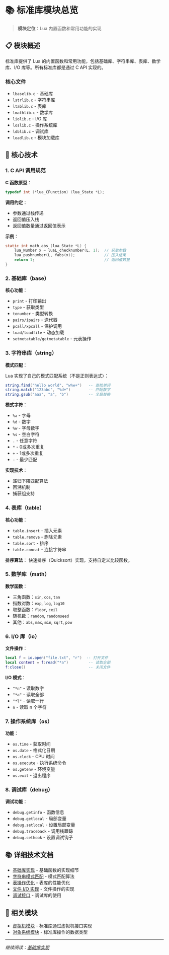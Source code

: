 # 📚 标准库模块总览

> **模块定位**：Lua 内置函数和常用功能的实现

## 📋 模块概述

标准库提供了 Lua 的内置函数和常用功能，包括基础库、字符串库、表库、数学库、I/O 库等。所有标准库都是通过 C API 实现的。

### 核心文件

- `lbaselib.c` - 基础库
- `lstrlib.c` - 字符串库
- `ltablib.c` - 表库
- `lmathlib.c` - 数学库
- `liolib.c` - I/O 库
- `loslib.c` - 操作系统库
- `ldblib.c` - 调试库
- `loadlib.c` - 模块加载库

## 🎯 核心技术

### 1. C API 调用规范

**C 函数原型**：

```c
typedef int (*lua_CFunction) (lua_State *L);
```

**调用约定**：
- 参数通过栈传递
- 返回值压入栈
- 返回值数量通过返回值表示

**示例**：
```c
static int math_abs (lua_State *L) {
    lua_Number x = luaL_checknumber(L, 1);  // 获取参数
    lua_pushnumber(L, fabs(x));             // 压入结果
    return 1;                               // 返回值数量
}
```

### 2. 基础库（base）

**核心功能**：
- `print` - 打印输出
- `type` - 获取类型
- `tonumber` - 类型转换
- `pairs/ipairs` - 迭代器
- `pcall/xpcall` - 保护调用
- `load/loadfile` - 动态加载
- `setmetatable/getmetatable` - 元表操作

### 3. 字符串库（string）

**模式匹配**：

Lua 实现了自己的模式匹配系统（不是正则表达式）：

```lua
string.find("hello world", "w%w+")   -- 查找单词
string.match("123abc", "%d+")        -- 匹配数字
string.gsub("aaa", "a", "b")         -- 全局替换
```

**模式字符**：
- `%a` - 字母
- `%d` - 数字
- `%w` - 字母数字
- `%s` - 空白字符
- `.` - 任意字符
- `*` - 0或多次重复
- `+` - 1或多次重复
- `-` - 最少匹配

**实现技术**：
- 递归下降匹配算法
- 回溯机制
- 捕获组支持

### 4. 表库（table）

**核心功能**：
- `table.insert` - 插入元素
- `table.remove` - 删除元素
- `table.sort` - 排序
- `table.concat` - 连接字符串

**排序算法**：
快速排序（Quicksort）实现，支持自定义比较函数。

### 5. 数学库（math）

**数学函数**：
- 三角函数：`sin`, `cos`, `tan`
- 指数对数：`exp`, `log`, `log10`
- 取整函数：`floor`, `ceil`
- 随机数：`random`, `randomseed`
- 其他：`abs`, `max`, `min`, `sqrt`, `pow`

### 6. I/O 库（io）

**文件操作**：

```lua
local f = io.open("file.txt", "r")  -- 打开文件
local content = f:read("*a")         -- 读取全部
f:close()                            -- 关闭文件
```

**I/O 模式**：
- `"*n"` - 读取数字
- `"*a"` - 读取全部
- `"*l"` - 读取一行
- `n` - 读取 n 个字符

### 7. 操作系统库（os）

**功能**：
- `os.time` - 获取时间
- `os.date` - 格式化日期
- `os.clock` - CPU 时间
- `os.execute` - 执行系统命令
- `os.getenv` - 环境变量
- `os.exit` - 退出程序

### 8. 调试库（debug）

**调试功能**：
- `debug.getinfo` - 函数信息
- `debug.getlocal` - 局部变量
- `debug.setlocal` - 设置局部变量
- `debug.traceback` - 调用栈跟踪
- `debug.sethook` - 设置调试钩子

## 📚 详细技术文档

- [基础库实现](base_library.md) - 基础函数的实现细节
- [字符串模式匹配](pattern_matching.md) - 模式匹配算法
- [表操作优化](table_operations.md) - 表库的性能优化
- [文件 I/O 实现](file_io.md) - 文件操作的实现
- [调试接口](debug_interface.md) - 调试库的使用

## 🔗 相关模块

- [虚拟机模块](../vm/wiki_vm.md) - 标准库通过虚拟机接口实现
- [对象系统模块](../object/wiki_object.md) - 标准库操作的数据类型

---

*继续阅读：[基础库实现](base_library.md)*
